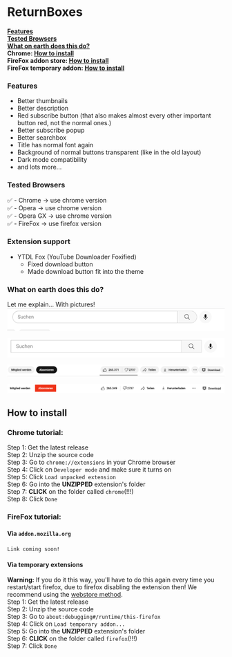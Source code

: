 # ReturnBoxes
**[Features](#Features)**\
**[Tested Browsers](#Tested-browsers)**\
**[What on earth does this do?](#what-on-earth-does-this-do)**\
**Chrome: [How to install](#chrome-tutorial-)**\
**FireFox addon store: [How to install](#via-addonmozillaorg)**\
**FireFox temporary addon: [How to install](#via-temporary-extensions)**

### Features
- Better thumbnails
- Better description
- Red subscribe button (that also makes almost every other important button red, not the normal ones.)
- Better subscribe popup
- Better searchbox
- Title has normal font again
- Background of normal buttons transparent (like in the old layout)
- Dark mode compatibility
- and lots more...

### Tested Browsers
✅ - Chrome -> use chrome version\
✅ - Opera -> use chrome version\
✅ - Opera GX -> use chrome version\
✅ - FireFox -> use firefox version


### Extension support
* YTDL Fox (YouTube Downloader Foxified)
   - Fixed download button
   - Made download button fit into the theme

### What on earth does this do?
Let me explain... With pictures!\
![with-1.png](with-1.png)

![with-2.png](with-2.png)

![with-4.png](with-4.png)

![with-3.png](with-3.png)

## How to install
### Chrome tutorial:
   Step 1: Get the latest release\
   Step 2: Unzip the source code\
   Step 3: Go to `chrome://extensions` in your Chrome browser\
   Step 4: Click on `Developer mode` and make sure it turns on\
   Step 5: Click `Load unpacked extension`\
   Step 6: Go into the **UNZIPPED** extension's folder\
   Step 7: **CLICK** on the folder called `chrome`(!!!)\
   Step 8: Click `Done`

### FireFox tutorial:
#### Via `addon.mozilla.org`
`Link coming soon!`
#### Via temporary extensions
**Warning:** If you do it this way, you'll have to do this again every time you restart/start firefox, due to firefox disabling the extension then! We recommend using the [webstore method](#via-addonmozillaorg).\
   Step 1: Get the latest release\
   Step 2: Unzip the source code\
   Step 3: Go to `about:debugging#/runtime/this-firefox`\
   Step 4: Click on `Load temporary addon...`\
   Step 5: Go into the **UNZIPPED** extension's folder\
   Step 6: **CLICK** on the folder called `firefox`(!!!)\
   Step 7: Click `Done`
